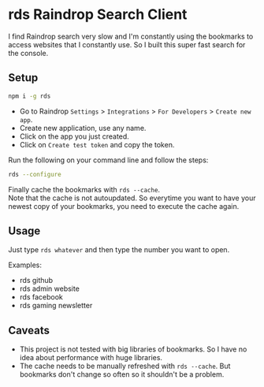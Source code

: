 # rds Raindrop Search Client

I find Raindrop search very slow and I'm constantly using the bookmarks to access websites that I constantly use. So I built this super fast search for the console.

## Setup

```bash
npm i -g rds
```

- Go to Raindrop `Settings` > `Integrations` > `For Developers` > `Create new app`.
- Create new application, use any name.
- Click on the app you just created.
- Click on `Create test token` and copy the token.

Run the following on your command line and follow the steps:

```bash
rds --configure
```

Finally cache the bookmarks with `rds --cache`.  
Note that the cache is not autoupdated. So everytime you want to have your newest copy of your bookmarks, you need to execute the cache again.

## Usage

Just type `rds whatever` and then type the number you want to open.

Examples:

- rds github
- rds admin website
- rds facebook
- rds gaming newsletter

## Caveats

- This project is not tested with big libraries of bookmarks. So I have no idea about performance with huge libraries.
- The cache needs to be manually refreshed with `rds --cache`. But bookmarks don't change so often so it shouldn't be a problem.
